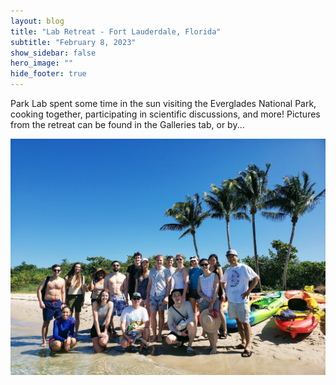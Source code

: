 ```yaml
---
layout: blog
title: "Lab Retreat - Fort Lauderdale, Florida"
subtitle: "February 8, 2023"
show_sidebar: false
hero_image: ""
hide_footer: true
---
```


Park Lab spent some time in the sun visiting the Everglades National Park, cooking together, participating in scientific discussions, and more! Pictures from the retreat can be found in the Galleries tab, or by...

![Image](/img/news-images/pupj0vwy.jpeg)

